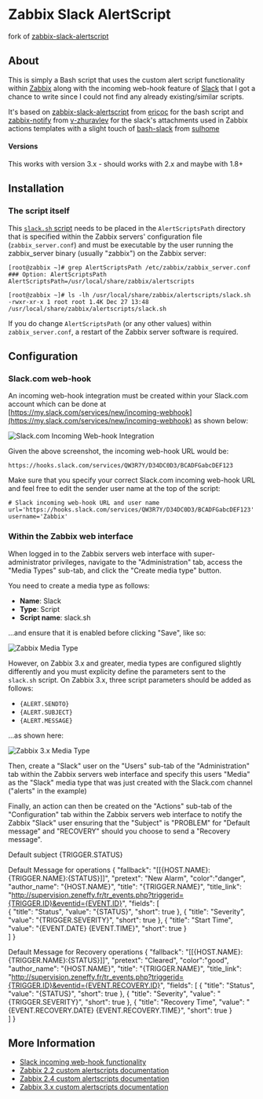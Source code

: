 Zabbix Slack AlertScript
========================

fork of [zabbix-slack-alertscript](https://github.com/ericoc) 

About
-----
This is simply a Bash script that uses the custom alert script functionality within [Zabbix](http://www.zabbix.com/) along with the incoming web-hook feature of [Slack](https://slack.com/) that I got a chance to write since I could not find any already existing/similar scripts.

It's based on [zabbix-slack-alertscript](https://github.com/ericoc) from [ericoc](https://github.com/ericoc) for the bash script and [zabbix-notify](https://github.com/v-zhuravlev/zabbix-notify) from [v-zhuravlev](https://github.com/v-zhuravlev) for the slack's attachments used in Zabbix actions templates with a slight touch of [bash-slack](https://github.com/sulhome/bash-slack) from [sulhome](https://github.com/sulhome)

#### Versions
This works with version 3.x - should works with 2.x and maybe with 1.8+

Installation
------------

### The script itself

This [`slack.sh` script](https://github.com/jraigneau/zabbix-slack-alertscript/raw/master/slack.sh) needs to be placed in the `AlertScriptsPath` directory that is specified within the Zabbix servers' configuration file (`zabbix_server.conf`) and must be executable by the user running the zabbix_server binary (usually "zabbix") on the Zabbix server:

	[root@zabbix ~]# grep AlertScriptsPath /etc/zabbix/zabbix_server.conf
	### Option: AlertScriptsPath
	AlertScriptsPath=/usr/local/share/zabbix/alertscripts

	[root@zabbix ~]# ls -lh /usr/local/share/zabbix/alertscripts/slack.sh
	-rwxr-xr-x 1 root root 1.4K Dec 27 13:48 /usr/local/share/zabbix/alertscripts/slack.sh

If you do change `AlertScriptsPath` (or any other values) within `zabbix_server.conf`, a restart of the Zabbix server software is required.

Configuration
-------------

### Slack.com web-hook

An incoming web-hook integration must be created within your Slack.com account which can be done at [https://my.slack.com/services/new/incoming-webhook](https://my.slack.com/services/new/incoming-webhook) as shown below:

![Slack.com Incoming Web-hook Integration](https://pictures.ericoc.com/github/newapi/slack-integration.png "Slack.com Incoming Web-hook Integration")

Given the above screenshot, the incoming web-hook URL would be:

	https://hooks.slack.com/services/QW3R7Y/D34DC0D3/BCADFGabcDEF123
	
Make sure that you specify your correct Slack.com incoming web-hook URL and feel free to edit the sender user name at the top of the script:

	# Slack incoming web-hook URL and user name
	url='https://hooks.slack.com/services/QW3R7Y/D34DC0D3/BCADFGabcDEF123'
	username='Zabbix'


### Within the Zabbix web interface

When logged in to the Zabbix servers web interface with super-administrator privileges, navigate to the "Administration" tab, access the "Media Types" sub-tab, and click the "Create media type" button.

You need to create a media type as follows:

* **Name**: Slack
* **Type**: Script
* **Script name**: slack.sh

...and ensure that it is enabled before clicking "Save", like so:

![Zabbix Media Type](https://pictures.ericoc.com/github/zabbix-mediatype.png "Zabbix Media Type")

However, on Zabbix 3.x and greater, media types are configured slightly differently and you must explicity define the parameters sent to the `slack.sh` script. On Zabbix 3.x, three script parameters should be added as follows:

* `{ALERT.SENDTO}`
* `{ALERT.SUBJECT}`
* `{ALERT.MESSAGE}`

...as shown here:

![Zabbix 3.x Media Type](https://pictures.ericoc.com/github/zabbix3-mediatype.png "Zabbix 3.x Media Type")

Then, create a "Slack" user on the "Users" sub-tab of the "Administration" tab within the Zabbix servers web interface and specify this users "Media" as the "Slack" media type that was just created with the Slack.com channel ("alerts" in the example)

Finally, an action can then be created on the "Actions" sub-tab of the "Configuration" tab within the Zabbix servers web interface to notify the Zabbix "Slack" user ensuring that the "Subject" is "PROBLEM" for "Default message" and "RECOVERY" should you choose to send a "Recovery message".

Default subject
	{TRIGGER.STATUS}

Default Message for operations
	{
	            "fallback": "[[{HOST.NAME}:{TRIGGER.NAME}:{STATUS}]]",
	            "pretext": "New Alarm",
	"color":"danger",
	            "author_name": "{HOST.NAME}",
	  "title": "{TRIGGER.NAME}",
	            "title_link": "http://supervision.zeneffy.fr/tr_events.php?triggerid={TRIGGER.ID}&eventid={EVENT.ID}",
	            "fields": [         
	              {
	                    "title": "Status",
	                    "value": "{STATUS}",
	                    "short": true
	                },
	                {
	                    "title": "Severity",
	                    "value": "{TRIGGER.SEVERITY}",
	                    "short": true
	                },
	                {
	                    "title": "Start Time",
	                    "value": "{EVENT.DATE} {EVENT.TIME}",
	                    "short": true
	                }  
	            ]
	        }

Default Message for Recovery operations
	{
	            "fallback": "[[{HOST.NAME}:{TRIGGER.NAME}:{STATUS}]]",
	            "pretext": "Cleared",
	"color":"good",
	            "author_name": "{HOST.NAME}",
	            "title": "{TRIGGER.NAME}",
	            "title_link": "http://supervision.zeneffy.fr/tr_events.php?triggerid={TRIGGER.ID}&eventid={EVENT.RECOVERY.ID}",
	            "fields": [
	                {
	                    "title": "Status",
	                    "value": "{STATUS}",
	                    "short": true
	                },
	                {
	                    "title": "Severity",
	                    "value": "{TRIGGER.SEVERITY}",
	                    "short": true
	                },
	                {
	                    "title": "Recovery Time",
	                    "value": "{EVENT.RECOVERY.DATE} {EVENT.RECOVERY.TIME}",
	                    "short": true
	                }                
	            ]
	        }


More Information
----------------
* [Slack incoming web-hook functionality](https://my.slack.com/services/new/incoming-webhook)
* [Zabbix 2.2 custom alertscripts documentation](https://www.zabbix.com/documentation/2.2/manual/config/notifications/media/script)
* [Zabbix 2.4 custom alertscripts documentation](https://www.zabbix.com/documentation/2.4/manual/config/notifications/media/script)
* [Zabbix 3.x custom alertscripts documentation](https://www.zabbix.com/documentation/3.0/manual/config/notifications/media/script)
